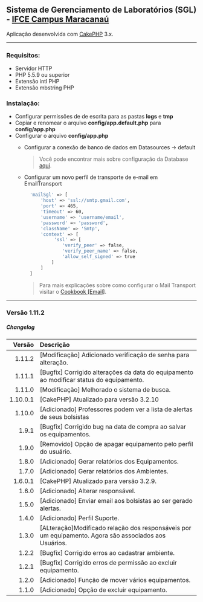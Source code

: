 ## Sistema de Gerenciamento de Laboratórios (SGL) - [IFCE Campus Maracanaú](https://ifce.edu.br/maracanau)

Aplicação desenvolvida com [CakePHP](http://cakephp.org) 3.x.

---------------------------------------------------------
### Requisitos:

- Servidor HTTP
- PHP 5.5.9 ou superior
- Extensão intl PHP
- Extensão mbstring PHP

### Instalação:
- Configurar permissões de de escrita para as pastas **logs** e **tmp**
- Copiar e renomear o arquivo **config/app.default.php** para **config/app.php**
- Configurar o arquivo **config/app.php**  
  - Configurar a conexão de banco de dados em Datasources -> default

    > Você pode encontrar mais sobre configuração da Database [aqui](http://book.cakephp.org/3.0/en/orm/database-basics.html#database-configuration).

  - Configurar um novo perfil de transporte de e-mail em EmailTransport

      ``` bash
        'mailSgl' => [
            'host' => 'ssl://smtp.gmail.com',
            'port' => 465,
            'timeout' => 60,
            'username' => 'username/email',
            'password' => 'password',
            'className' => 'Smtp',
            'context' => [
                 'ssl' => [
                    'verify_peer' => false,
                    'verify_peer_name' => false,
                    'allow_self_signed' => true
                ]
            ]
        ]
      ```
      > Para mais explicações sobre como configurar o Mail Transport visitar o [Cookbook [Email]](http://book.cakephp.org/3.0/en/core-libraries/email.html).

----------------------------------------------------------------------------
### Versão 1.11.2

##### <i class="icon-file"></i> Changelog
 Versão   | Descrição
----------:|:--------------------------------------------------------------
  1.11.2   | [Modificação] Adicionado verificação de senha para alteração.
  1.11.1   | [Bugfix] Corrigido alterações da data do equipamento ao modificar status do equipamento.
  1.11.0   | [Modificação] Melhorado o sistema de busca.
  1.10.0.1 | [CakePHP] Atualizado para versão 3.2.10
  1.10.0   | [Adicionado] Professores podem ver a lista de alertas de seus bolsistas
  1.9.1    | [Bugfix] Corrigido bug na data de compra ao salvar os equipamentos.
  1.9.0    | [Removido] Opção de apagar equipamento pelo perfil do usuário.
  1.8.0    | [Adicionado] Gerar relatórios dos Equipamentos.
  1.7.0    | [Adicionado] Gerar relatórios dos Ambientes.
  1.6.0.1  | [CakePHP] Atualizado para versão 3.2.9.
  1.6.0    | [Adicionado] Alterar responsável.
  1.5.0    | [Adicionado] Enviar email aos bolsistas ao ser gerado alertas.
  1.4.0    | [Adicionado] Perfil Suporte.
  1.3.0    | [ALteração]Modificado relação dos responsáveis por um equipamento. Agora são associados aos Usuários.
  1.2.2    | [Bugfix] Corrigido erros ao cadastrar ambiente.
  1.2.1    | [Bugfix] Corrigido erros de permissão ao excluir equipamento.
  1.2.0    | [Adicionado] Função de mover vários equipamentos.
  1.1.0    | [Adicionado] Opção de excluir equipamento.
